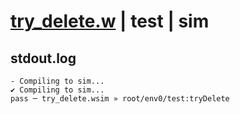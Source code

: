 # [try_delete.w](../../../../examples/tests/valid/try_delete.w) | test | sim

## stdout.log
```log
- Compiling to sim...
✔ Compiling to sim...
pass ─ try_delete.wsim » root/env0/test:tryDelete
```

